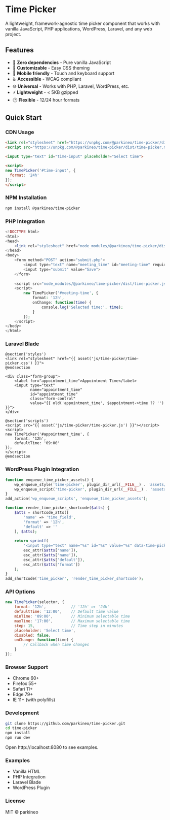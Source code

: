 # Time Picker

A lightweight, framework-agnostic time picker component that works with vanilla JavaScript, PHP applications, WordPress, Laravel, and any web project.

## Features

- 🚀 **Zero dependencies** - Pure vanilla JavaScript
- 🎨 **Customizable** - Easy CSS theming
- 📱 **Mobile friendly** - Touch and keyboard support
- ♿ **Accessible** - WCAG compliant
- 🌐 **Universal** - Works with PHP, Laravel, WordPress, etc.
- ⚡ **Lightweight** - < 5KB gzipped
- 🕐 **Flexible** - 12/24 hour formats

## Quick Start

### CDN Usage
```html
<link rel="stylesheet" href="https://unpkg.com/@parkineo/time-picker/dist/time-picker.min.css">
<script src="https://unpkg.com/@parkineo/time-picker/dist/time-picker.min.js"></script>

<input type="text" id="time-input" placeholder="Select time">

<script>
new TimePicker('#time-input', {
  format: '24h'
});
</script>
```

### NPM Installation

```bash
npm install @parkineo/time-picker
```

### PHP Integration

```php
<!DOCTYPE html>
<html>
<head>
    <link rel="stylesheet" href="node_modules/@parkineo/time-picker/dist/time-picker.css">
</head>
<body>
    <form method="POST" action="submit.php">
        <input type="text" name="meeting_time" id="meeting-time" required>
        <input type="submit" value="Save">
    </form>
    
    <script src="node_modules/@parkineo/time-picker/dist/time-picker.js"></script>
    <script>
        new TimePicker('#meeting-time', {
            format: '12h',
            onChange: function(time) {
                console.log('Selected time:', time);
            }
        });
    </script>
</body>
</html>
```

### Laravel Blade

```blade
@section('styles')
<link rel="stylesheet" href="{{ asset('js/time-picker/time-picker.css') }}">
@endsection

<div class="form-group">
    <label for="appointment_time">Appointment Time</label>
    <input type="text" 
           name="appointment_time" 
           id="appointment_time" 
           class="form-control"
           value="{{ old('appointment_time', $appointment->time ?? '') }}">
</div>

@section('scripts')
<script src="{{ asset('js/time-picker/time-picker.js') }}"></script>
<script>
new TimePicker('#appointment_time', {
    format: '12h',
    defaultTime: '09:00'
});
</script>
@endsection
```

### WordPress Plugin Integration

```php
function enqueue_time_picker_assets() {
    wp_enqueue_style('time-picker', plugin_dir_url(__FILE__) . 'assets/time-picker.css');
    wp_enqueue_script('time-picker', plugin_dir_url(__FILE__) . 'assets/time-picker.js', [], '1.0.0', true);
}
add_action('wp_enqueue_scripts', 'enqueue_time_picker_assets');

function render_time_picker_shortcode($atts) {
    $atts = shortcode_atts([
        'name' => 'time_field',
        'format' => '12h',
        'default' => ''
    ], $atts);
    
    return sprintf(
        '<input type="text" name="%s" id="%s" value="%s" data-time-picker data-format="%s">',
        esc_attr($atts['name']),
        esc_attr($atts['name']),
        esc_attr($atts['default']),
        esc_attr($atts['format'])
    );
}
add_shortcode('time_picker', 'render_time_picker_shortcode');
```

### API Options

```javascript
new TimePicker(selector, {
    format: '12h',           // '12h' or '24h'
    defaultTime: '12:00',    // Default time value
    minTime: '09:00',        // Minimum selectable time
    maxTime: '17:00',        // Maximum selectable time
    step: 15,                // Time step in minutes
    placeholder: 'Select time',
    disabled: false,
    onChange: function(time) {
        // Callback when time changes
    }
});
```
### Browser Support

* Chrome 60+ 
* Firefox 55+ 
* Safari 11+ 
* Edge 79+ 
* IE 11+ (with polyfills)

### Development

```bash
git clone https://github.com/parkineo/time-picker.git
cd time-picker
npm install
npm run dev
```
Open http://localhost:8080 to see examples.

### Examples

* Vanilla HTML 
* PHP Integration 
* Laravel Blade 
* WordPress Plugin

### License
MIT © parkineo
